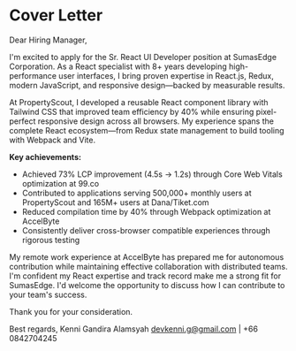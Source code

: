 # Cover Letter

Dear Hiring Manager,

I'm excited to apply for the Sr. React UI Developer position at SumasEdge Corporation. As a React specialist with 8+ years developing high-performance user interfaces, I bring proven expertise in React.js, Redux, modern JavaScript, and responsive design—backed by measurable results.

At PropertyScout, I developed a reusable React component library with Tailwind CSS that improved team efficiency by 40% while ensuring pixel-perfect responsive design across all browsers. My experience spans the complete React ecosystem—from Redux state management to build tooling with Webpack and Vite.

**Key achievements:**
- Achieved 73% LCP improvement (4.5s → 1.2s) through Core Web Vitals optimization at 99.co
- Contributed to applications serving 500,000+ monthly users at PropertyScout and 165M+ users at Dana/Tiket.com
- Reduced compilation time by 40% through Webpack optimization at AccelByte
- Consistently deliver cross-browser compatible experiences through rigorous testing

My remote work experience at AccelByte has prepared me for autonomous contribution while maintaining effective collaboration with distributed teams. I'm confident my React expertise and track record make me a strong fit for SumasEdge. I'd welcome the opportunity to discuss how I can contribute to your team's success.

Thank you for your consideration.

Best regards,
Kenni Gandira Alamsyah
devkenni.g@gmail.com | +66 0842704245
